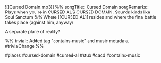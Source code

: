 ![[Cursed Domain.mp3]]
%%
songTitle:: Cursed Domain
songRemarks:: Plays when you're in CURSED AL'S CURSED DOMAIN. Sounds kinda like Soul Sanctum
%%
Where [[CURSED AL]] resides and where the final battle takes place (against him, anyway)

A separate plane of reality?

%%
trivial:: Added tag "contains-music" and music metadata.
#trivialChange 
%%

#places #cursed-domain #cursed-al #stub #cacd #contains-music 